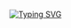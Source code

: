 <div align="center">
<br><br><br>
  
[![Typing SVG](https://readme-typing-svg.demolab.com?font=Fira+Code&pause=1000&color=000000&center=true&vCenter=true&width=435&lines=Hi+there%2C+I'm+Jong-Joon)](https://git.io/typing-svg)

<br><br><br>
</div>
